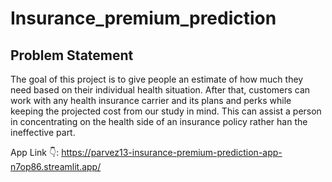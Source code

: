 # Insurance_premium_prediction

## Problem Statement
The goal of this project is to give people an estimate of how much they need based on their individual health situation. After that, customers can work with any health
insurance carrier and its plans and perks while keeping the projected cost from our study in mind. This can assist a person in concentrating on the health side of an
insurance policy rather han the ineffective part.


App Link 👇:
https://parvez13-insurance-premium-prediction-app-n7op86.streamlit.app/
